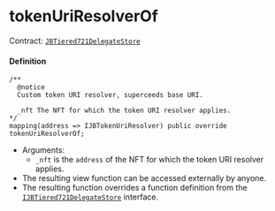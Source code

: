 # tokenUriResolverOf

Contract: [`JBTiered721DelegateStore`](/dev/api/contracts/or-delegates/jbtiered721delegatestore)

#### Definition

```
/**
  @notice
  Custom token URI resolver, superceeds base URI.

  _nft The NFT for which the token URI resolver applies.
*/
mapping(address => IJBTokenUriResolver) public override tokenUriResolverOf;
```

- Arguments:
  - `_nft` is the `address` of the NFT for which the token URI resolver applies.
- The resulting view function can be accessed externally by anyone.
- The resulting function overrides a function definition from the [`IJBTiered721DelegateStore`](/dev/api/interfaces/ijbtiered721delegatestore) interface.
